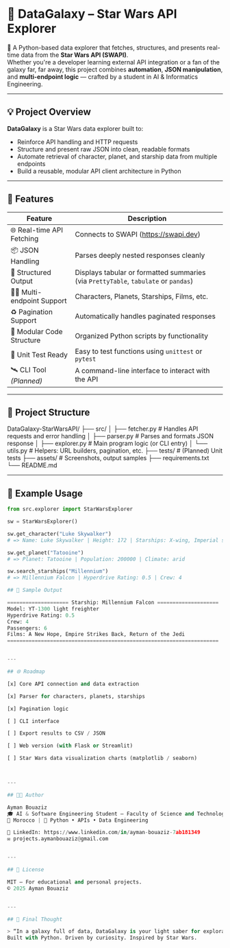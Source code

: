 # 🌌 DataGalaxy – Star Wars API Explorer

🚀 A Python-based data explorer that fetches, structures, and presents real-time data from the **Star Wars API (SWAPI)**.  
Whether you're a developer learning external API integration or a fan of the galaxy far, far away, this project combines **automation**, **JSON manipulation**, and **multi-endpoint logic** — crafted by a student in AI & Informatics Engineering.

---

## 💡 Project Overview

**DataGalaxy** is a Star Wars data explorer built to:

- Reinforce API handling and HTTP requests
- Structure and present raw JSON into clean, readable formats
- Automate retrieval of character, planet, and starship data from multiple endpoints
- Build a reusable, modular API client architecture in Python

---

## 🧠 Features

| Feature                          | Description                                                   |
|----------------------------------|---------------------------------------------------------------|
| 🌐 Real-time API Fetching        | Connects to SWAPI (https://swapi.dev)                         |
| 📦 JSON Handling                 | Parses deeply nested responses cleanly                        |
| 📄 Structured Output             | Displays tabular or formatted summaries (via `PrettyTable`, `tabulate` or `pandas`)  
| 🧑‍🤖 Multi-endpoint Support       | Characters, Planets, Starships, Films, etc.                   |
| ♻️ Pagination Support            | Automatically handles paginated responses                     |
| 🧰 Modular Code Structure         | Organized Python scripts by functionality                     |
| 🧪 Unit Test Ready               | Easy to test functions using `unittest` or `pytest`           |
| 🛰️ CLI Tool *(Planned)*         | A command-line interface to interact with the API             |

---

## 📁 Project Structure

DataGalaxy-StarWarsAPI/ ├── src/ │   ├── fetcher.py           # Handles API requests and error handling │   ├── parser.py            # Parses and formats JSON response │   ├── explorer.py          # Main program logic (or CLI entry) │   └── utils.py             # Helpers: URL builders, pagination, etc. ├── tests/                   # (Planned) Unit tests ├── assets/                  # Screenshots, output samples ├── requirements.txt └── README.md

---

## 🧪 Example Usage

```python
from src.explorer import StarWarsExplorer

sw = StarWarsExplorer()

sw.get_character("Luke Skywalker")
# => Name: Luke Skywalker | Height: 172 | Starships: X-wing, Imperial shuttle

sw.get_planet("Tatooine")
# => Planet: Tatooine | Population: 200000 | Climate: arid

sw.search_starships("Millennium")
# => Millennium Falcon | Hyperdrive Rating: 0.5 | Crew: 4

## 🌠 Sample Output

==================== Starship: Millennium Falcon ====================
Model: YT-1300 light freighter
Hyperdrive Rating: 0.5
Crew: 4
Passengers: 6
Films: A New Hope, Empire Strikes Back, Return of the Jedi
=====================================================================


---

## 🌐 Roadmap

[x] Core API connection and data extraction

[x] Parser for characters, planets, starships

[x] Pagination logic

[ ] CLI interface

[ ] Export results to CSV / JSON

[ ] Web version (with Flask or Streamlit)

[ ] Star Wars data visualization charts (matplotlib / seaborn)



---

## 🧑‍💻 Author

Ayman Bouaziz
🎓 AI & Software Engineering Student – Faculty of Science and Technology Al Hoceima
📍 Morocco | 🧠 Python • APIs • Data Engineering

🔗 LinkedIn: https://www.linkedin.com/in/ayman-bouaziz-7ab181349
✉️ projects.aymanbouaziz@gmail.com


---

## 📜 License

MIT — For educational and personal projects.
© 2025 Ayman Bouaziz


---

## 🌌 Final Thought

> “In a galaxy full of data, DataGalaxy is your light saber for exploration.”
Built with Python. Driven by curiosity. Inspired by Star Wars.